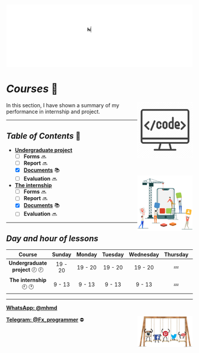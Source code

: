 ![banner](https://github.com/m-ahmadian-h/PNU_3991_AR/blob/main/gif/banner.gif)

# _Courses_ :wave:
<img src="https://github.com/m-ahmadian-h/PNU_3991_AR/blob/main/img/banner.png" align="right"  width="150" />
In this section, I have shown a summary of my performance in internship and project.

***

## _Table of Contents_ :mag_right:
* __[Undergraduate project](https://github.com/m-ahmadian-h/PNU_3991_AR/tree/main/Courses/Undergraduate%20Project)__
   * [ ] __Forms__ :soon:
   * [ ] __Report__     :soon:
   * [x] __[Documents](https://github.com/m-ahmadian-h/PNU_3991_AR/tree/main/Courses/Undergraduate%20Project/Documents)__ :books:
   * [ ] __Evaluation__ :soon: <img src="https://github.com/m-ahmadian-h/PNU_3991_AR/blob/main/gif/05.gif" align="right" width="150" />
* __[The internship](https://github.com/m-ahmadian-h/PNU_3991_AR/tree/main/Courses/The%20internship)__
   * [ ] __Forms__ :soon:
   * [ ] __Report__     :soon:
   * [x] __[Documents](https://github.com/m-ahmadian-h/PNU_3991_AR/tree/main/Courses/The%20internship/Documents)__ :books:
   * [ ] __Evaluation__ :soon:

***

## _Day and hour of lessons_

|Course                                  |Sunday |Monday |Tuesday|Wednesday|Thursday|Friday|Saturday|
|:--------------------------------------:|:-----:|:-----:|:-----:|:-------:|:------:|:----:|:------:|
|__Undergraduate project__   :clock7: :clock8:|19 - 20|19 - 20|19 - 20|19 - 20  |:zzz:   |:zzz: |19 - 20 |
|__The internship__   :clock9: :clock1:  |9 - 13 |9 - 13 |9 - 13 |9 - 13   |:zzz:   |:zzz: |9 - 13  |

***
__[WhatsApp: @mhmd](https://wa.me/+989215166403)__ 

__[Telegram: @Fx_programmer](https://telegram.me/Fx_programmer)__ :no_entry:
<img src="https://github.com/m-ahmadian-h/PNU_3991_AR/blob/main/gif/04.gif" align="right" width="150" />

